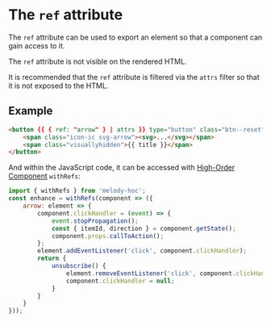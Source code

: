 # The `ref` attribute

The `ref` attribute can be used to export an element so that a component can gain access to it.

The `ref` attribute is not visible on the rendered HTML.

It is recommended that the `ref` attribute is filtered via the `attrs` filter so that it is not exposed to the HTML.

## Example
```html
<button {{ { ref: "arrow" } | attrs }} type="button" class="btn--reset">
    <span class="icon-ic svg-arrow"><svg>...</svg></span>
    <span class="visuallyhidden">{{ title }}</span>
</button>
```
And within the JavaScript code, it can be accessed with [High-Order Component](/documentation/advanced/hoc) `withRefs`:
```js
import { withRefs } from 'melody-hoc';
const enhance = withRefs(component => ({
    arrow: element => {
        component.clickHandler = (event) => {
            event.stopPropagation();
            const { itemId, direction } = component.getState();
            component.props.callToAction();
        };
        element.addEventListener('click', component.clickHandler);
        return {
            unsubscribe() {
                element.removeEventListener('click', component.clickHandler);
                component.clickHandler = null;
            }
        }
    }
}));
```

